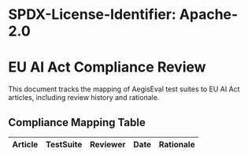 # SPDX-License-Identifier: Apache-2.0

# EU AI Act Compliance Review

This document tracks the mapping of AegisEval test suites to EU AI Act articles, including review history and rationale.

## Compliance Mapping Table

| Article | TestSuite | Reviewer | Date | Rationale |
|---------|-----------|----------|------|-----------| 